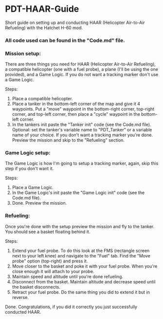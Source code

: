 # PDT-HAAR-Guide
 Short guide on setting up and conducting HAAR (Helicopter Air-to-Air Refueling) with the Hatchet H-60 mod.

### All code used can be found in the "Code.md" file.

### Mission setup:
There are three things you need for HAAR (Helicopter Air-to-Air Refueling), a compatible helicopter (one with a fuel probe), a plane (I'll be using the one provided), and a Game Logic.
If you do not want a tracking marker don't use a Game Logic.

Steps:
1) Place a compatible helicopter.
2) Place a tanker in the bottom-left corner of the map and give it 4 waypoints. Put a "move" waypoint in the bottom-right corner, top-right corner, and top-left corner, then place a "cycle" waypoint in the bottom-left corner.
3) In the tankers init paste the "Tanker init" code (see the Code.md file).
Optional: set the tanker's variable name to "PDT_Tanker" or a variable name of your choice.
If you don't want a tracking marker you're done. Preview the mission and skip to the "Refueling" section.

### Game Logic setup:
The Game Logic is how I'm going to setup a tracking marker, again, skip this step if you don't want it.

Steps:
1) Place a Game Logic.
2) In the Game Logic's init paste the "Game Logic init" code (see the Code.md file).
3) Done. Preview the mission.

### Refueling:
Once you're done with the setup preview the mission and fly to the tanker. You should see a basket floating behind it.

Steps:
1) Extend your fuel probe. To do this look at the FMS (rectangle screen next to your left knee) and navigate to the "Fuel" tab. Find the "Move probe" option (top-right) and press it.
2) Move closer to the basket and poke it with your fuel probe. When you're close enough it will attach to your probe.
3) Maintain speed and altitude until you're done refueling.
4) Disconnect from the basket. Maintain altitude and decrease speed until the basket disconnects.
5) Retract your fuel probe. Do the same thing you did to extend it but in reverse.

Done. Congratulations, if you did it correctly you just successfully conducted HAAR.
